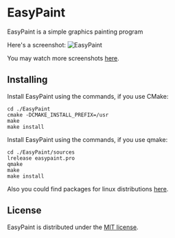 EasyPaint
=========

EasyPaint is a simple graphics painting program

Here's a screenshot:
![EasyPaint](http://qt-apps.org/CONTENT/content-pre3/140877-3.png)

You may watch more screenshots [here](http://qt-apps.org/content/show.php?content=140877).

Installing
----------

Install EasyPaint using the commands, if you use CMake:

    cd ./EasyPaint
    cmake -DCMAKE_INSTALL_PREFIX=/usr
    make
    make install
    
Install EasyPaint using the commands, if you use qmake:

    cd ./EasyPaint/sources
    lrelease easypaint.pro
    qmake
    make
    make install
    
Also you could find packages for linux distributions [here](http://qt-apps.org/content/show.php?content=140877).

License
-------

EasyPaint is distributed under the [MIT license](http://www.opensource.org/licenses/MIT).
